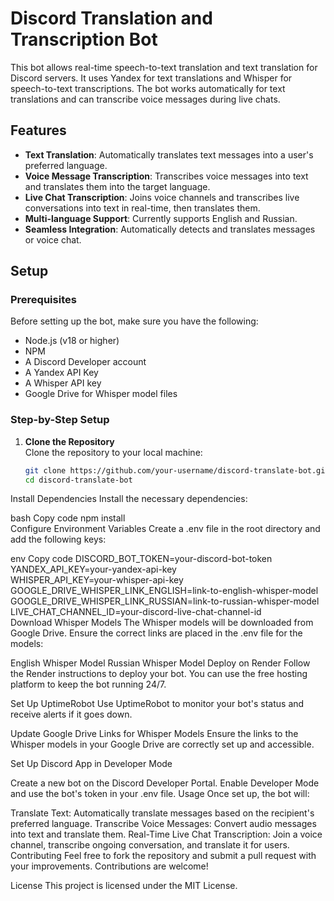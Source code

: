 # Discord Translation and Transcription Bot

This bot allows real-time speech-to-text translation and text translation for Discord servers. It uses Yandex for text translations and Whisper for speech-to-text transcriptions. The bot works automatically for text translations and can transcribe voice messages during live chats.

## Features
- **Text Translation**: Automatically translates text messages into a user's preferred language.
- **Voice Message Transcription**: Transcribes voice messages into text and translates them into the target language.
- **Live Chat Transcription**: Joins voice channels and transcribes live conversations into text in real-time, then translates them.
- **Multi-language Support**: Currently supports English and Russian.
- **Seamless Integration**: Automatically detects and translates messages or voice chat.

## Setup

### Prerequisites
Before setting up the bot, make sure you have the following:
- Node.js (v18 or higher)
- NPM
- A Discord Developer account
- A Yandex API Key
- A Whisper API key
- Google Drive for Whisper model files

### Step-by-Step Setup

1. **Clone the Repository**  
   Clone the repository to your local machine:  
   ```bash  
   git clone https://github.com/your-username/discord-translate-bot.git  
   cd discord-translate-bot  
Install Dependencies
Install the necessary dependencies:

bash
Copy code
npm install  
Configure Environment Variables
Create a .env file in the root directory and add the following keys:

env
Copy code
DISCORD_BOT_TOKEN=your-discord-bot-token  
YANDEX_API_KEY=your-yandex-api-key  
WHISPER_API_KEY=your-whisper-api-key  
GOOGLE_DRIVE_WHISPER_LINK_ENGLISH=link-to-english-whisper-model  
GOOGLE_DRIVE_WHISPER_LINK_RUSSIAN=link-to-russian-whisper-model  
LIVE_CHAT_CHANNEL_ID=your-discord-live-chat-channel-id  
Download Whisper Models
The Whisper models will be downloaded from Google Drive. Ensure the correct links are placed in the .env file for the models:

English Whisper Model
Russian Whisper Model
Deploy on Render
Follow the Render instructions to deploy your bot. You can use the free hosting platform to keep the bot running 24/7.

Set Up UptimeRobot
Use UptimeRobot to monitor your bot's status and receive alerts if it goes down.

Update Google Drive Links for Whisper Models
Ensure the links to the Whisper models in your Google Drive are correctly set up and accessible.

Set Up Discord App in Developer Mode

Create a new bot on the Discord Developer Portal.
Enable Developer Mode and use the bot's token in your .env file.
Usage
Once set up, the bot will:

Translate Text: Automatically translate messages based on the recipient's preferred language.
Transcribe Voice Messages: Convert audio messages into text and translate them.
Real-Time Live Chat Transcription: Join a voice channel, transcribe ongoing conversation, and translate it for users.
Contributing
Feel free to fork the repository and submit a pull request with your improvements. Contributions are welcome!

License
This project is licensed under the MIT License.
